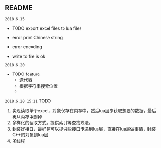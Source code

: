 
## README

`2018.6.15`
- TODO export excel files to lua files

- error print Chinese string
- error encoding
- write to file is ok


`2018.6.20`
- TODO feature
    - 迭代器
    - 根据字符串搜索位置
    -

	
`2018.6.28 15:11`
TODO 
1. 实现读取单个excel，对象保存在内存中，然后lua层来获取想要的数据，最后再从内存中删掉
2. 多样化的读取方式。提供索引等查找方法。
3. 封装好接口，最好是可以提供些接口传递到lua层，直接在lua层做事情，封装C++的对象到lua层
4. 多线程
